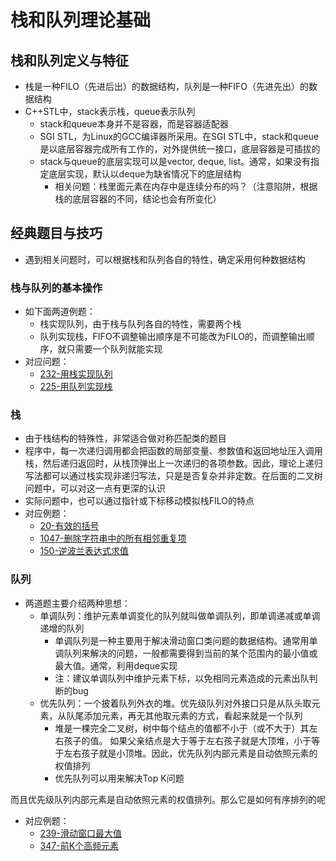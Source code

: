 # 栈和队列理论基础

## 栈和队列定义与特征

- 栈是一种FILO（先进后出）的数据结构，队列是一种FIFO（先进先出）的数据结构
- C++STL中，stack表示栈，queue表示队列
  - stack和queue本身并不是容器，而是容器适配器
  - SGI STL，为Linux的GCC编译器所采用。在SGI STL中，stack和queue是以底层容器完成所有工作的，对外提供统一接口，底层容器是可插拔的
  - stack与queue的底层实现可以是vector, deque, list。通常，如果没有指定底层实现，默认以deque为缺省情况下的底层结构
    - 相关问题：栈里面元素在内存中是连续分布的吗？（注意陷阱，根据栈的底层容器的不同，结论也会有所变化）

## 经典题目与技巧

- 遇到相关问题时，可以根据栈和队列各自的特性，确定采用何种数据结构

### 栈与队列的基本操作
- 如下面两道例题：
    - 栈实现队列，由于栈与队列各自的特性，需要两个栈
    - 队列实现栈，FIFO不调整输出顺序是不可能改为FILO的，而调整输出顺序，就只需要一个队列就能实现
- 对应问题：
  - [232-用栈实现队列](例题/232-用栈实现队列.md)
  - [225-用队列实现栈](例题/225-用队列实现栈.md)

### 栈
- 由于栈结构的特殊性，非常适合做对称匹配类的题目
- 程序中，每一次递归调用都会把函数的局部变量、参数值和返回地址压入调用栈，然后递归返回时，从栈顶弹出上一次递归的各项参数。因此，理论上递归写法都可以通过栈实现非递归写法，只是是否复杂并非定数。在后面的二叉树问题中，可以对这一点有更深的认识
- 实际问题中，也可以通过指针或下标移动模拟栈FILO的特点
- 对应例题：
  - [20-有效的括号](例题/20-有效的括号.md)
  - [1047-删除字符串中的所有相邻重复项](例题/1047-删除字符串中的所有相邻重复项.md)
  - [150-逆波兰表达式求值](例题/150-逆波兰表达式求值.md)

### 队列
- 两道题主要介绍两种思想：
  - 单调队列：维护元素单调变化的队列就叫做单调队列，即单调递减或单调递增的队列
    - 单调队列是一种主要用于解决滑动窗口类问题的数据结构。通常用单调队列来解决的问题，一般都需要得到当前的某个范围内的最小值或最大值。通常，利用deque实现
    - 注：建议单调队列中维护元素下标，以免相同元素造成的元素出队判断的bug
  - 优先队列：一个披着队列外衣的堆。优先级队列对外接口只是从队头取元素，从队尾添加元素，再无其他取元素的方式，看起来就是一个队列
    - 堆是一棵完全二叉树，树中每个结点的值都不小于（或不大于）其左右孩子的值。 如果父亲结点是大于等于左右孩子就是大顶堆，小于等于左右孩子就是小顶堆。因此，优先队列内部元素是自动依照元素的权值排列
    - 优先队列可以用来解决Top K问题

而且优先级队列内部元素是自动依照元素的权值排列。那么它是如何有序排列的呢
- 对应例题：
  - [239-滑动窗口最大值](例题/239-滑动窗口最大值.md)
  - [347-前K个高频元素](例题/347-前K个高频元素.md)